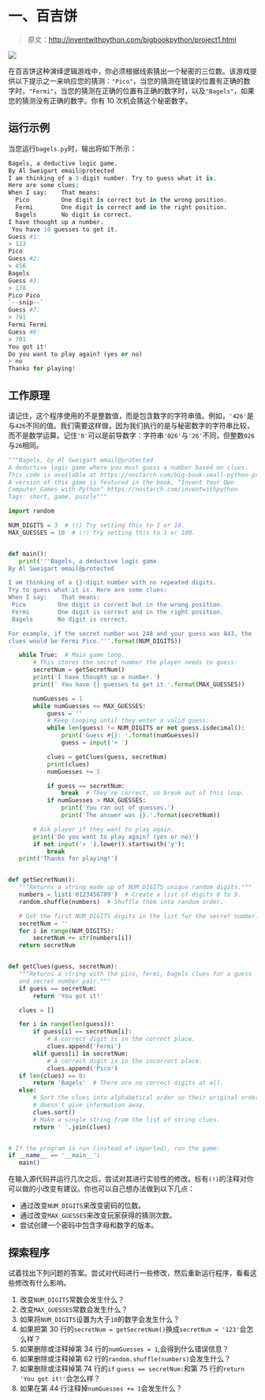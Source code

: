 # 一、百吉饼

> 原文：<http://inventwithpython.com/bigbookpython/project1.html>

![](img/9d995d63aaead72cad01120081eb8f75.png)

在百吉饼这种演绎逻辑游戏中，你必须根据线索猜出一个秘密的三位数。该游戏提供以下提示之一来响应您的猜测：`"Pico"`，当您的猜测在错误的位置有正确的数字时，`"Fermi"`，当您的猜测在正确的位置有正确的数字时，以及`"Bagels"`，如果您的猜测没有正确的数字。你有 10 次机会猜这个秘密数字。

## 运行示例

当您运行`bagels.py`时，输出将如下所示：

```py
Bagels, a deductive logic game.
By Al Sweigart email@protected
I am thinking of a 3-digit number. Try to guess what it is.
Here are some clues:
When I say:    That means:
  Pico         One digit is correct but in the wrong position.
  Fermi        One digit is correct and in the right position.
  Bagels       No digit is correct.
I have thought up a number.
 You have 10 guesses to get it.
Guess #1:
> 123
Pico
Guess #2:
> 456
Bagels
Guess #3:
> 178
Pico Pico
`--snip--`
Guess #7:
> 791
Fermi Fermi
Guess #8:
> 701
You got it!
Do you want to play again? (yes or no)
> no
Thanks for playing!
```

## 工作原理

请记住，这个程序使用的不是整数值，而是包含数字的字符串值。例如，`'426'`是与`426`不同的值。我们需要这样做，因为我们执行的是与秘密数字的字符串比较，而不是数学运算。记住`'0'`可以是前导数字：字符串`'026'`与`'26'`不同，但整数`026`与`26`相同。

```py
"""Bagels, by Al Sweigart email@protected
A deductive logic game where you must guess a number based on clues.
This code is available at https://nostarch.com/big-book-small-python-programming
A version of this game is featured in the book, "Invent Your Own
Computer Games with Python" https://nostarch.com/inventwithpython
Tags: short, game, puzzle"""

import random

NUM_DIGITS = 3  # (!) Try setting this to 1 or 10.
MAX_GUESSES = 10  # (!) Try setting this to 1 or 100.


def main():
   print('''Bagels, a deductive logic game.
By Al Sweigart email@protected

I am thinking of a {}-digit number with no repeated digits.
Try to guess what it is. Here are some clues:
When I say:    That means:
 Pico         One digit is correct but in the wrong position.
 Fermi        One digit is correct and in the right position.
 Bagels       No digit is correct.

For example, if the secret number was 248 and your guess was 843, the
clues would be Fermi Pico.'''.format(NUM_DIGITS))

   while True:  # Main game loop.
       # This stores the secret number the player needs to guess:
       secretNum = getSecretNum()
       print('I have thought up a number.')
       print(' You have {} guesses to get it.'.format(MAX_GUESSES))

       numGuesses = 1
       while numGuesses <= MAX_GUESSES:
           guess = ''
           # Keep looping until they enter a valid guess:
           while len(guess) != NUM_DIGITS or not guess.isdecimal():
               print('Guess #{}: '.format(numGuesses))
               guess = input('> ')

           clues = getClues(guess, secretNum)
           print(clues)
           numGuesses += 1

           if guess == secretNum:
               break  # They're correct, so break out of this loop.
           if numGuesses > MAX_GUESSES:
               print('You ran out of guesses.')
               print('The answer was {}.'.format(secretNum))

       # Ask player if they want to play again.
       print('Do you want to play again? (yes or no)')
       if not input('> ').lower().startswith('y'):
           break
   print('Thanks for playing!')


def getSecretNum():
   """Returns a string made up of NUM_DIGITS unique random digits."""
   numbers = list('0123456789')  # Create a list of digits 0 to 9.
   random.shuffle(numbers)  # Shuffle them into random order.

   # Get the first NUM_DIGITS digits in the list for the secret number:
   secretNum = ''
   for i in range(NUM_DIGITS):
       secretNum += str(numbers[i])
   return secretNum


def getClues(guess, secretNum):
   """Returns a string with the pico, fermi, bagels clues for a guess
   and secret number pair."""
   if guess == secretNum:
       return 'You got it!'

   clues = []

   for i in range(len(guess)):
       if guess[i] == secretNum[i]:
           # A correct digit is in the correct place.
           clues.append('Fermi')
       elif guess[i] in secretNum:
           # A correct digit is in the incorrect place.
           clues.append('Pico')
   if len(clues) == 0:
       return 'Bagels'  # There are no correct digits at all.
   else:
       # Sort the clues into alphabetical order so their original order
       # doesn't give information away.
       clues.sort()
       # Make a single string from the list of string clues.
       return ' '.join(clues)


# If the program is run (instead of imported), run the game:
if __name__ == '__main__':
   main() 
```

在输入源代码并运行几次之后，尝试对其进行实验性的修改。标有`(!)`的注释对你可以做的小改变有建议。你也可以自己想办法做到以下几点：

*   通过改变`NUM_DIGITS`来改变密码的位数。
*   通过改变`MAX_GUESSES`来改变玩家获得的猜测次数。
*   尝试创建一个密码中包含字母和数字的版本。

## 探索程序

试着找出下列问题的答案。尝试对代码进行一些修改，然后重新运行程序，看看这些修改有什么影响。

1.  改变`NUM_DIGITS`常数会发生什么？
2.  改变`MAX_GUESSES`常数会发生什么？
3.  如果将`NUM_DIGITS`设置为大于`10`的数字会发生什么？
4.  如果把第 30 行的`secretNum = getSecretNum()`换成`secretNum = '123'`会怎么样？
5.  如果删除或注释掉第 34 行的`numGuesses = 1`,会得到什么错误信息？
6.  如果删除或注释掉第 62 行的`random.shuffle(numbers)`会发生什么？
7.  如果删除或注释掉第 74 行的`if` `guess == secretNum:`和第 75 行的`return 'You got it!'`会怎么样？
8.  如果在第 44 行注释掉`numGuesses += 1`会发生什么？